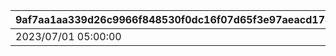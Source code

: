 |9af7aa1aa339d26c9966f848530f0dc16f07d65f3e97aeacd178c8f0d39eabae|87bcb7c7912d2f3e342a766eda4e846311a6c2a7bfe657f253b853c40e15cd6f|7d68f04067e37c7077096d158456f7b3dc967265e029d1758041f4dddcc524b6|d12a61e123de9100eb7f05c140063183664a6567c36bfa09dcc02e8607d5594f|
| --- | --- | --- | --- |
|2023/07/01 05:00:00|1|2030/08/01 14:59:59|300|